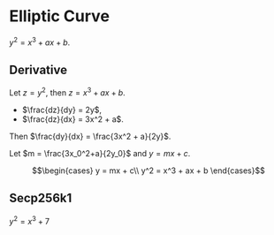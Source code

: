 # Elliptic Curve

$y^2 = x^3 + ax + b$.

## Derivative

Let $z = y^2$, then $z = x^3 + ax + b$.

- $\frac{dz}{dy} = 2y$,
- $\frac{dz}{dx} = 3x^2 + a$.

Then $\frac{dy}{dx} = \frac{3x^2 + a}{2y}$.

Let $m = \frac{3x_0^2+a}{2y_0}$ and $y = mx + c$. 

$$\begin{cases}
  y = mx + c\\
  y^2 = x^3 + ax + b
\end{cases}$$

## Secp256k1

$y^2 = x^3 + 7$
